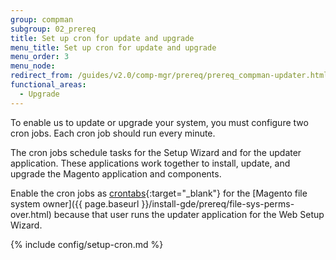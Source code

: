 ```yaml
---
group: compman
subgroup: 02_prereq
title: Set up cron for update and upgrade
menu_title: Set up cron for update and upgrade
menu_order: 3
menu_node:
redirect_from: /guides/v2.0/comp-mgr/prereq/prereq_compman-updater.html
functional_areas:
  - Upgrade
---
```


To enable us to update or upgrade your system, you must configure two cron jobs. Each cron job should run every minute.

The cron jobs schedule tasks for the Setup Wizard and for the updater application. These applications work together to install, update, and upgrade the Magento application and components.

Enable the cron jobs as [crontabs](http://ss64.com/bash/crontab.html){:target="_blank"} for the [Magento file system owner]({{ page.baseurl }}/install-gde/prereq/file-sys-perms-over.html) because that user runs the updater application for the Web Setup Wizard. 

{% include config/setup-cron.md %}

